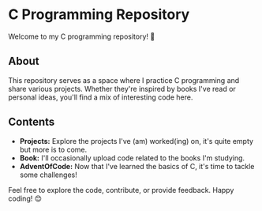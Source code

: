 # C Programming Repository

Welcome to my C programming repository! 🚀

## About

This repository serves as a space where I practice C programming and share various projects. Whether they're inspired by books I've read or personal ideas, you'll find a mix of interesting code here.

## Contents

- **Projects:** Explore the projects I've (am) worked(ing) on, it's quite empty but more is to come.
- **Book:** I'll occasionally upload code related to the books I'm studying.
- **AdventOfCode:** Now that I've learned the basics of C, it's time to tackle some challenges!

Feel free to explore the code, contribute, or provide feedback. Happy coding! 😊
